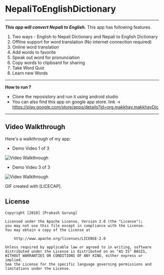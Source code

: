 # NepaliToEnglishDictionary
---
***This app will convert Nepali to English.***
This app has following features.

1) Two ways - English to Nepali Dictionary and Nepali to English Dictionary
2) Offline support for word translation (No internet connection required)
3) Online word translation 
4) Add words to favorite 
5) Speak out word for pronunciation 
6) Copy words to clipboard for sharing
7) Take Word Quiz 
8) Learn new Words
---
**How to run ?**
* Clone the reposistory and run it using android studio
* You can also find this app on google app store. 
link -> https://play.google.com/store/apps/details?id=org.makkhay.makkhayDic
---
## Video Walkthrough 

Here's a walkthrough of my app:

* Demo Video 1 of 3

<img src='https://github.com/makkhay/NepaliToEnglishDictionary/blob/master/first.gif' title='Video Walkthrough.' width='' alt='Video Walkthrough' />


* Demo Video 3 of 3
<img src='https://github.com/makkhay/NepaliToEnglishDictionary/blob/master/third.gif' title='Video Walkthrough.' width='' alt='Video Walkthrough' />

GIF created with [LICECAP].

## License

    Copyright [2018] [Prakash Gurung]

    Licensed under the Apache License, Version 2.0 (the "License");
    you may not use this file except in compliance with the License.
    You may obtain a copy of the License at

        http://www.apache.org/licenses/LICENSE-2.0

    Unless required by applicable law or agreed to in writing, software
    distributed under the License is distributed on an "AS IS" BASIS,
    WITHOUT WARRANTIES OR CONDITIONS OF ANY KIND, either express or implied.
    See the License for the specific language governing permissions and
    limitations under the License.


